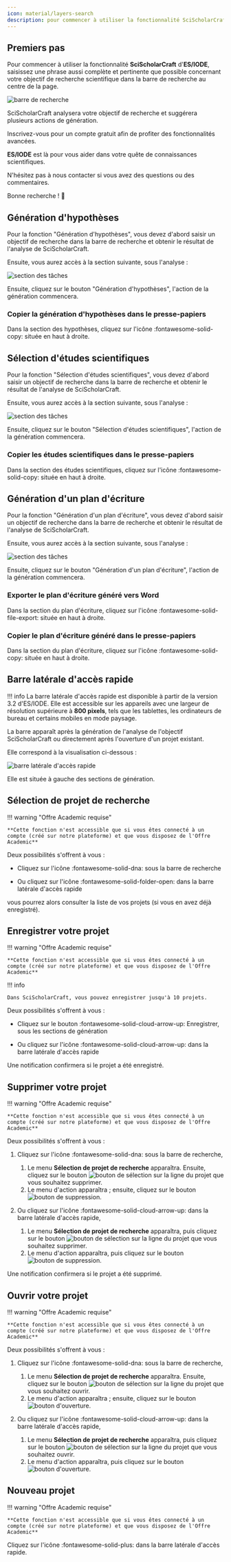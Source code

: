 ```yaml
---
icon: material/layers-search
description: pour commencer à utiliser la fonctionnalité SciScholarCraft
---
```


## **Premiers pas**

Pour commencer à utiliser la fonctionnalité __SciScholarCraft__ d'__ES/IODE__, saisissez une phrase aussi complète et pertinente que possible concernant votre objectif de recherche scientifique dans la barre de recherche au centre de la page.

![barre de recherche](assets/searchbar.png)

SciScholarCraft analysera votre objectif de recherche et suggérera plusieurs actions de génération.

Inscrivez-vous pour un compte gratuit afin de profiter des fonctionnalités avancées.

__ES/IODE__ est là pour vous aider dans votre quête de connaissances scientifiques.

N'hésitez pas à nous contacter si vous avez des questions ou des commentaires.

Bonne recherche ! :rocket:

## **Génération d'hypothèses**

Pour la fonction "Génération d'hypothèses", vous devez d'abord saisir un objectif de recherche dans la barre de recherche et obtenir le résultat de l'analyse de SciScholarCraft.

Ensuite, vous aurez accès à la section suivante, sous l'analyse :

![section des tâches](assets/tasks-section.png)

Ensuite, cliquez sur le bouton "Génération d'hypothèses", l'action de la génération commencera.

### **Copier la génération d'hypothèses dans le presse-papiers**

Dans la section des hypothèses, cliquez sur l'icône :fontawesome-solid-copy: située en haut à droite.

## **Sélection d'études scientifiques**

Pour la fonction "Sélection d'études scientifiques", vous devez d'abord saisir un objectif de recherche dans la barre de recherche et obtenir le résultat de l'analyse de SciScholarCraft.

Ensuite, vous aurez accès à la section suivante, sous l'analyse :

![section des tâches](assets/tasks-section.png)

Ensuite, cliquez sur le bouton "Sélection d'études scientifiques", l'action de la génération commencera.

### **Copier les études scientifiques dans le presse-papiers**

Dans la section des études scientifiques, cliquez sur l'icône :fontawesome-solid-copy: située en haut à droite.

## **Génération d'un plan d'écriture**

Pour la fonction "Génération d'un plan d'écriture", vous devez d'abord saisir un objectif de recherche dans la barre de recherche et obtenir le résultat de l'analyse de SciScholarCraft.

Ensuite, vous aurez accès à la section suivante, sous l'analyse :

![section des tâches](assets/tasks-section.png)

Ensuite, cliquez sur le bouton "Génération d'un plan d'écriture", l'action de la génération commencera.

### **Exporter le plan d'écriture généré vers Word**

Dans la section du plan d'écriture, cliquez sur l'icône :fontawesome-solid-file-export: située en haut à droite.

### **Copier le plan d'écriture généré dans le presse-papiers**

Dans la section du plan d'écriture, cliquez sur l'icône :fontawesome-solid-copy: située en haut à droite.

## **Barre latérale d'accès rapide**

!!! info
    La barre latérale d'accès rapide est disponible à partir de la version 3.2 d'ES/IODE. Elle est accessible sur les appareils avec une largeur de résolution supérieure à **800 pixels**, tels que les tablettes, les ordinateurs de bureau et certains mobiles en mode paysage.

La barre apparaît après la génération de l'analyse de l'objectif SciScholarCraft ou directement après l'ouverture d'un projet existant.

Elle correspond à la visualisation ci-dessous :

![barre latérale d'accès rapide](assets/quickaccess-sidebar.png)

Elle est située à gauche des sections de génération.

## **Sélection de projet de recherche**

!!! warning "Offre Academic requise"

    **Cette fonction n'est accessible que si vous êtes connecté à un compte (créé sur notre plateforme) et que vous disposez de l'Offre Academic**

Deux possibilités s'offrent à vous :

- Cliquez sur l'icône :fontawesome-solid-dna: sous la barre de recherche

- Ou cliquez sur l'icône :fontawesome-solid-folder-open: dans la barre latérale d'accès rapide

vous pourrez alors consulter la liste de vos projets (si vous en avez déjà enregistré).

## **Enregistrer votre projet**

!!! warning "Offre Academic requise"

    **Cette fonction n'est accessible que si vous êtes connecté à un compte (créé sur notre plateforme) et que vous disposez de l'Offre Academic**

!!! info

    Dans SciScholarCraft, vous pouvez enregistrer jusqu'à 10 projets.

Deux possibilités s'offrent à vous :

- Cliquez sur le bouton :fontawesome-solid-cloud-arrow-up: Enregistrer, sous les sections de génération

- Ou cliquez sur l'icône :fontawesome-solid-cloud-arrow-up: dans la barre latérale d'accès rapide

Une notification confirmera si le projet a été enregistré.

## **Supprimer votre projet**

!!! warning "Offre Academic requise"

    **Cette fonction n'est accessible que si vous êtes connecté à un compte (créé sur notre plateforme) et que vous disposez de l'Offre Academic**

Deux possibilités s'offrent à vous :

1.  Cliquez sur l'icône :fontawesome-solid-dna: sous la barre de recherche,
    1. Le menu **Sélection de projet de recherche** apparaîtra. Ensuite, cliquez sur le bouton ![bouton de sélection](assets/selection-button.png) sur la ligne du projet que vous souhaitez supprimer.
    2. Le menu d'action apparaîtra ; ensuite, cliquez sur le bouton ![bouton de suppression](assets/delete-button.png).


2. Ou cliquez sur l'icône :fontawesome-solid-cloud-arrow-up: dans la barre latérale d'accès rapide,
    1. Le menu **Sélection de projet de recherche** apparaîtra, puis cliquez sur le bouton ![bouton de sélection](assets/selection-button.png) sur la ligne du projet que vous souhaitez supprimer.
    2. Le menu d'action apparaîtra, puis cliquez sur le bouton ![bouton de suppression](assets/delete-button.png).

Une notification confirmera si le projet a été supprimé.

## **Ouvrir votre projet**

!!! warning "Offre Academic requise"

    **Cette fonction n'est accessible que si vous êtes connecté à un compte (créé sur notre plateforme) et que vous disposez de l'Offre Academic**

Deux possibilités s'offrent à vous :

1.  Cliquez sur l'icône :fontawesome-solid-dna: sous la barre de recherche,
    1. Le menu **Sélection de projet de recherche** apparaîtra. Ensuite, cliquez sur le bouton ![bouton de sélection](assets/selection-button.png) sur la ligne du projet que vous souhaitez ouvrir.
    2. Le menu d'action apparaîtra ; ensuite, cliquez sur le bouton ![bouton d'ouverture](assets/open-button.png).


2. Ou cliquez sur l'icône :fontawesome-solid-cloud-arrow-up: dans la barre latérale d'accès rapide,
    1. Le menu **Sélection de projet de recherche** apparaîtra, puis cliquez sur le bouton ![bouton de sélection](assets/selection-button.png) sur la ligne du projet que vous souhaitez ouvrir.
    2. Le menu d'action apparaîtra, puis cliquez sur le bouton ![bouton d'ouverture](assets/open-button.png).
    
## **Nouveau projet**

!!! warning "Offre Academic requise"

    **Cette fonction n'est accessible que si vous êtes connecté à un compte (créé sur notre plateforme) et que vous disposez de l'Offre Academic**

Cliquez sur l'icône :fontawesome-solid-plus: dans la barre latérale d'accès rapide.
